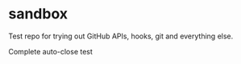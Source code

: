 sandbox
=======

Test repo for trying out GitHub APIs, hooks, git and everything else.

Complete auto-close test
